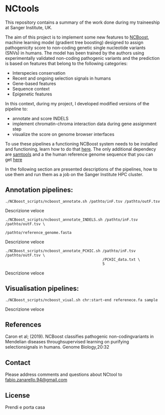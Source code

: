 # NCtools


This repository contains a summary of the work done during my traineeship at Sanger Institute, UK. 

The aim of this project is to implement some new features to [NCBoost](https://github.com/RausellLab/NCBoost), machine learning model (gradient tree boosting) designed to assign pathogenicity score to non-coding genetic single nucleotide variants (SNVs) in humans. The model has been trained by the authors using experimentally validated non-coding pathogenic variants and the prediction is based on features that belong to the following categories:

+ Interspecies conservation
+ Recent and ongoing selection signals in humans
+ Gene-based features
+ Sequence context
+ Epigenetic features

In this context, during my project, I developed modified versions of the pipeline to:

+ annotate and score INDELS
+ implement chromatin-chroma interaction data during gene assignment step
+ visualize the score on genome browser interfaces

To use these pipelines a functioning NCBoost system needs to be installed and functioning, learn how to do that [here](https://github.com/RausellLab/NCBoost).
The only additional dependecy are [samtools](http://www.htslib.org/doc/samtools.html) and a the human reference genome sequence that you can get [here](ftp://ftp.ensembl.org/pub/grch37/current/fasta/homo_sapiens/dna/)  
 
In the following section are presented descriptions of the pipelines, how to use them and run them as a job on the Sanger Institute HPC cluster.


## Annotation pipelines:

```
./NCBoost_scripts/ncboost_annotate.sh /pathto/inF.tsv /pathto/outF.tsv 
```
Descrizione veloce 

```
./NCBoost_scripts/ncboost_annotate_INDELS.sh /pathto/inF.tsv /pathto/outF.tsv \
                                             /pathto/reference_genome.fasta
```
Descrizione veloce 

```
./NCBoost_scripts/ncboost_annotate_PCHIC.sh /pathto/inF.tsv /pathto/outF.tsv \
                                            /PCHIC_data.txt \
                                            5
```
Descrizione veloce

## Visualisation pipelines:

```
./NCBoost_scripts/ncboost_viual.sh chr:start-end referenece.fa sample
```
Descrizione veloce 


## References

Caron et al; (2019). NCBoost classifies pathogenic non-codingvariants in Mendelian diseases throughsupervised learning on purifying selectionsignals in humans. Genome Biology,20:32 


## Contact
Please address comments and questions about NCtool to fabio.zanarello.94@gmail.com

## License

Prendi e porta casa
